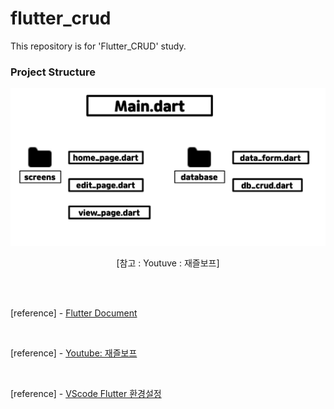 # flutter_crud

This repository is for 'Flutter_CRUD' study.

### Project Structure

<span align="center">

![Project Structure](images/project_structure.jpg)

[참고 : Youtuve : 재즐보프]

</span>

<br /><br />

[reference] - [Flutter Document](https://docs.flutter.dev/)

<br />

[reference] - [Youtube: 재즐보프](https://www.youtube.com/c/%EC%9E%AC%EC%A6%90%EB%B3%B4%ED%94%84)

<br />

[reference] - [VScode Flutter 환경설정](https://fre2-dom.tistory.com/175)
